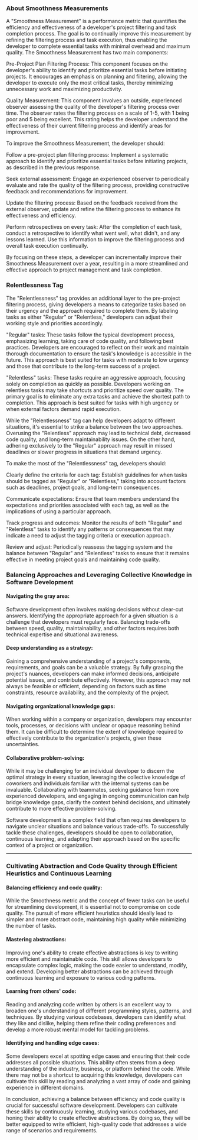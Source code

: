### About Smoothness Measurements

A "Smoothness Measurement" is a performance metric that quantifies the efficiency and effectiveness of a developer's project filtering and task completion process. The goal is to continually improve this measurement by refining the filtering process and task execution, thus enabling the developer to complete essential tasks with minimal overhead and maximum quality. The Smoothness Measurement has two main components:

Pre-Project Plan Filtering Process:
This component focuses on the developer's ability to identify and prioritize essential tasks before initiating projects. It encourages an emphasis on planning and filtering, allowing the developer to execute only the most critical tasks, thereby minimizing unnecessary work and maximizing productivity.

Quality Measurement:
This component involves an outside, experienced observer assessing the quality of the developer's filtering process over time. The observer rates the filtering process on a scale of 1-5, with 1 being poor and 5 being excellent. This rating helps the developer understand the effectiveness of their current filtering process and identify areas for improvement.

To improve the Smoothness Measurement, the developer should:

Follow a pre-project plan filtering process:
Implement a systematic approach to identify and prioritize essential tasks before initiating projects, as described in the previous response.

Seek external assessment:
Engage an experienced observer to periodically evaluate and rate the quality of the filtering process, providing constructive feedback and recommendations for improvement.

Update the filtering process:
Based on the feedback received from the external observer, update and refine the filtering process to enhance its effectiveness and efficiency.

Perform retrospectives on every task:
After the completion of each task, conduct a retrospective to identify what went well, what didn't, and any lessons learned. Use this information to improve the filtering process and overall task execution continually.

By focusing on these steps, a developer can incrementally improve their Smoothness Measurement over a year, resulting in a more streamlined and effective approach to project management and task completion.

### Relentlessness Tag

The "Relentlessness" tag provides an additional layer to the pre-project filtering process, giving developers a means to categorize tasks based on their urgency and the approach required to complete them. By labeling tasks as either "Regular" or "Relentless," developers can adjust their working style and priorities accordingly.

"Regular" tasks:
These tasks follow the typical development process, emphasizing learning, taking care of code quality, and following best practices. Developers are encouraged to reflect on their work and maintain thorough documentation to ensure the task's knowledge is accessible in the future. This approach is best suited for tasks with moderate to low urgency and those that contribute to the long-term success of a project.

"Relentless" tasks:
These tasks require an aggressive approach, focusing solely on completion as quickly as possible. Developers working on relentless tasks may take shortcuts and prioritize speed over quality. The primary goal is to eliminate any extra tasks and achieve the shortest path to completion. This approach is best suited for tasks with high urgency or when external factors demand rapid execution.

While the "Relentlessness" tag can help developers adapt to different situations, it's essential to strike a balance between the two approaches. Overusing the "Relentless" approach may lead to technical debt, decreased code quality, and long-term maintainability issues. On the other hand, adhering exclusively to the "Regular" approach may result in missed deadlines or slower progress in situations that demand urgency.

To make the most of the "Relentlessness" tag, developers should:

Clearly define the criteria for each tag: Establish guidelines for when tasks should be tagged as "Regular" or "Relentless," taking into account factors such as deadlines, project goals, and long-term consequences.

Communicate expectations: Ensure that team members understand the expectations and priorities associated with each tag, as well as the implications of using a particular approach.

Track progress and outcomes: Monitor the results of both "Regular" and "Relentless" tasks to identify any patterns or consequences that may indicate a need to adjust the tagging criteria or execution approach.

Review and adjust: Periodically reassess the tagging system and the balance between "Regular" and "Relentless" tasks to ensure that it remains effective in meeting project goals and maintaining code quality.


### Balancing Approaches and Leveraging Collective Knowledge in Software Development

#### Navigating the gray area:

Software development often involves making decisions without clear-cut answers. Identifying the appropriate approach for a given situation is a challenge that developers must regularly face. Balancing trade-offs between speed, quality, maintainability, and other factors requires both technical expertise and situational awareness.

#### Deep understanding as a strategy:

Gaining a comprehensive understanding of a project's components, requirements, and goals can be a valuable strategy. By fully grasping the project's nuances, developers can make informed decisions, anticipate potential issues, and contribute effectively. However, this approach may not always be feasible or efficient, depending on factors such as time constraints, resource availability, and the complexity of the project.

#### Navigating organizational knowledge gaps:

When working within a company or organization, developers may encounter tools, processes, or decisions with unclear or opaque reasoning behind them. It can be difficult to determine the extent of knowledge required to effectively contribute to the organization's projects, given these uncertainties.

#### Collaborative problem-solving:

While it may be challenging for an individual developer to discern the optimal strategy in every situation, leveraging the collective knowledge of coworkers and individuals familiar with the internal systems can be invaluable. Collaborating with teammates, seeking guidance from more experienced developers, and engaging in ongoing communication can help bridge knowledge gaps, clarify the context behind decisions, and ultimately contribute to more effective problem-solving.

Software development is a complex field that often requires developers to navigate unclear situations and balance various trade-offs. To successfully tackle these challenges, developers should be open to collaboration, continuous learning, and adapting their approach based on the specific context of a project or organization.

---

### Cultivating Abstraction and Code Quality through Efficient Heuristics and Continuous Learning

#### Balancing efficiency and code quality:

While the Smoothness metric and the concept of fewer tasks can be useful for streamlining development, it is essential not to compromise on code quality. The pursuit of more efficient heuristics should ideally lead to simpler and more abstract code, maintaining high quality while minimizing the number of tasks.

#### Mastering abstractions:

Improving one's ability to create effective abstractions is key to writing more efficient and maintainable code. This skill allows developers to encapsulate complex logic, making the code easier to understand, modify, and extend. Developing better abstractions can be achieved through continuous learning and exposure to various coding patterns.

#### Learning from others' code:

Reading and analyzing code written by others is an excellent way to broaden one's understanding of different programming styles, patterns, and techniques. By studying various codebases, developers can identify what they like and dislike, helping them refine their coding preferences and develop a more robust mental model for tackling problems.

#### Identifying and handling edge cases:

Some developers excel at spotting edge cases and ensuring that their code addresses all possible situations. This ability often stems from a deep understanding of the industry, business, or platform behind the code. While there may not be a shortcut to acquiring this knowledge, developers can cultivate this skill by reading and analyzing a vast array of code and gaining experience in different domains.

In conclusion, achieving a balance between efficiency and code quality is crucial for successful software development. Developers can cultivate these skills by continuously learning, studying various codebases, and honing their ability to create effective abstractions. By doing so, they will be better equipped to write efficient, high-quality code that addresses a wide range of scenarios and requirements.